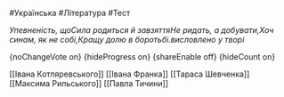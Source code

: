 #Українська #Література #Тест

*Упевненість, щоСила родиться й завзяттяНе ридать, а добувати,Хоч синам, як не собі,Кращу долю в боротьбі.висловлено у творі*

{noChangeVote on}
{hideProgress on}
{shareEnable off}
{hideCount on}

[[Івана Котляревського]]
[[Івана Франка]]
[[Тараса Шевченка]]
[[Максима Рильського]]
[[Павла Тичини]]
